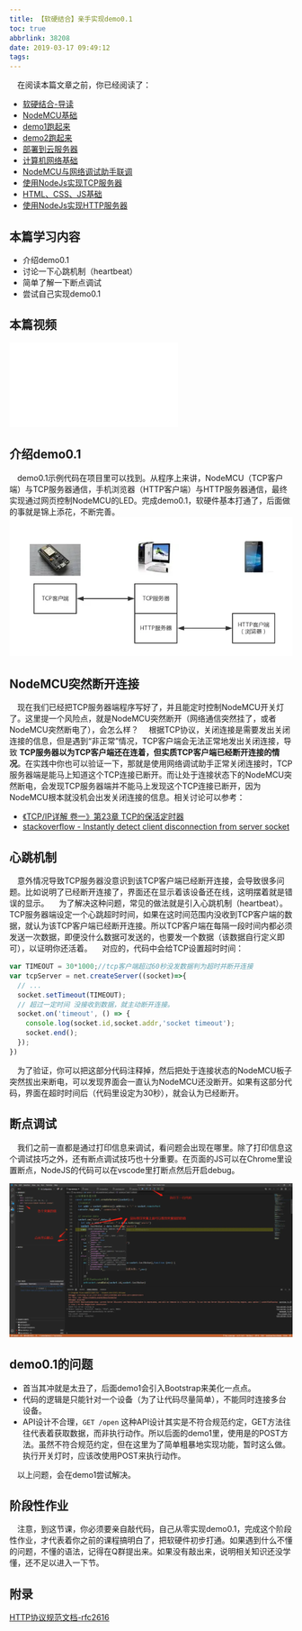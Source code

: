 ```yaml
---
title: 【软硬结合】亲手实现demo0.1
toc: true
abbrlink: 38208
date: 2019-03-17 09:49:12
tags:
---
```


&emsp;在阅读本篇文章之前，你已经阅读了：
- [软硬结合-导读](/posts/44755)
- [NodeMCU基础](/posts/31494)
- [demo1跑起来](/posts/64786/)
- [demo2跑起来](/posts/64786/)
- [部署到云服务器](/posts/31687/)
- [计算机网络基础](/posts/37707)
- [NodeMCU与网络调试助手联调](/posts/7602)
- [使用NodeJs实现TCP服务器](/posts/58215)
- [HTML、CSS、JS基础](/posts/54080)
- [使用NodeJs实现HTTP服务器](/posts/33173) 

## 本篇学习内容
- 介绍demo0.1
- 讨论一下心跳机制（heartbeat）
- 简单了解一下断点调试
- 尝试自己实现demo0.1

## 本篇视频
<iframe src="//player.bilibili.com/player.html?aid=462062924&bvid=BV16L411n7Pi&cid=379908862&page=11" scrolling="no" border="0" frameborder="no" framespacing="0" allowfullscreen="true" class="bilibili-video"> </iframe>

## 介绍demo0.1
&emsp;demo0.1示例代码在项目里可以找到。从程序上来讲，NodeMCU（TCP客户端）与TCP服务器通信，手机浏览器（HTTP客户端）与HTTP服务器通信，最终实现通过网页控制NodeMCU的LED。完成demo0.1，软硬件基本打通了，后面做的事就是锦上添花，不断完善。
![demo1示例](/blog_images/demo1示例.webp)

## NodeMCU突然断开连接
&emsp;现在我们已经把TCP服务器端程序写好了，并且能定时控制NodeMCU开关灯了。这里提一个风险点，就是NodeMCU突然断开（网络通信突然挂了，或者NodeMCU突然断电了），会怎么样？
&emsp;根据TCP协议，关闭连接是需要发出关闭连接的信息，但是遇到“非正常”情况，TCP客户端会无法正常地发出关闭连接，导致 __TCP服务器以为TCP客户端还在连着，但实质TCP客户端已经断开连接的情况__。在实践中你也可以验证一下，那就是使用网络调试助手正常关闭连接时，TCP服务器端是能马上知道这个TCP连接已断开。而让处于连接状态下的NodeMCU突然断电，会发现TCP服务器端并不能马上发现这个TCP连接已断开，因为NodeMCU根本就没机会出发关闭连接的信息。相关讨论可以参考：
- [《TCP/IP详解 卷一》第23章 TCP的保活定时器](http://docs.52im.net/extend/docs/book/tcpip/vol1/23/)
- [stackoverflow - Instantly detect client disconnection from server socket](https://stackoverflow.com/questions/722240/instantly-detect-client-disconnection-from-server-socket)

## 心跳机制
&emsp;意外情况导致TCP服务器没意识到该TCP客户端已经断开连接，会导致很多问题。比如说明了已经断开连接了，界面还在显示着该设备还在线，这明摆着就是错误的显示。
&emsp;为了解决这种问题，常见的做法就是引入心跳机制（heartbeat）。TCP服务器端设定一个心跳超时时间，如果在这时间范围内没收到TCP客户端的数据，就认为该TCP客户端已经断开连接。所以TCP客户端在每隔一段时间内都必须发送一次数据，即便没什么数据可发送的，也要发一个数据（该数据自行定义即可），以证明你还活着。
&emsp;对应的，代码中会给TCP设置超时时间：

```js
var TIMEOUT = 30*1000;//tcp客户端超过60秒没发数据判为超时并断开连接
var tcpServer = net.createServer((socket)=>{
  // ...
  socket.setTimeout(TIMEOUT);
  // 超过一定时间 没接收到数据，就主动断开连接。
  socket.on('timeout', () => {
    console.log(socket.id,socket.addr,'socket timeout');
    socket.end();
  });
})

```

&emsp;为了验证，你可以把这部分代码注释掉，然后把处于连接状态的NodeMCU板子突然拔出来断电，可以发现界面会一直认为NodeMCU还没断开。如果有这部分代码，界面在超时时间后（代码里设定为30秒），就会认为已经断开。



## 断点调试
&emsp;我们之前一直都是通过打印信息来调试，看问题会出现在哪里。除了打印信息这个调试技巧之外，还有断点调试技巧也十分重要。在页面的JS可以在Chrome里设置断点，NodeJS的代码可以在vscode里打断点然后开启debug。

![](/blog_images/vscode断点调试.webp)


## demo0.1的问题
- 首当其冲就是太丑了，后面demo1会引入Bootstrap来美化一点点。
- 代码的逻辑是只能针对一个设备（为了让代码尽量简单），不能同时连接多台设备。
- API设计不合理，`GET /open` 这种API设计其实是不符合规范约定，GET方法往往代表着获取数据，而非执行动作。所以后面的demo1里，使用是的POST方法。虽然不符合规范约定，但在这里为了简单粗暴地实现功能，暂时这么做。执行开关灯时，应该改使用POST来执行动作。

&emsp;以上问题，会在demo1尝试解决。



## 阶段性作业
&emsp;注意，到这节课，你必须要亲自敲代码，自己从零实现demo0.1，完成这个阶段性作业，才代表着你之前的课程搞明白了，把软硬件初步打通。如果遇到什么不懂的问题，不懂的语法，记得在Q群提出来。如果没有敲出来，说明相关知识还没学懂，还不足以进入一下节。


## 附录
[HTTP协议规范文档-rfc2616](https://tools.ietf.org/html/rfc2616)



